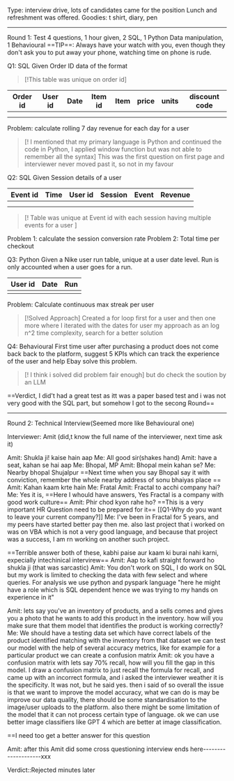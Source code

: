 Type: interview drive, lots of candidates came for the position
Lunch and refreshment was offered.
Goodies: t shirt, diary, pen

---
Round 1: Test
4 questions, 1 hour given, 2 SQL, 1 Python Data manipulation, 1 Behavioural
==TIP==: Always have your watch with you, even though they don't ask you to put away your phone, watching time on phone is rude.

Q1: SQL
Given Order ID data of the format
> [!This table was unique on order id]

| Order id | User id | Date | Item id | Item | price | units | discount code |
| -------- | ------- | ---- | ------- | ---- | ----- | ----- | ------------- |
|          |         |      |         |      |       |       |               |
|          |         |      |         |      |       |       |               |

Problem: calculate rolling 7 day revenue for each day for a user

> [! I mentioned that my primary language is Python and continued the code in Python, I applied window function but was not able to remember all the syntax]
> This was the first question on first page and interviewer never moved past it, so not in my favour

Q2: SQL 
Given Session details of a user

| Event id | Time | User id | Session | Event | Revenue |
| -------- | ---- | ------- | ------- | ----- | ------- |
|          |      |         |         |       |         |
|          |      |         |         |       |         |
>[! Table was unique at Event id with each session having multiple events for a user ]

Problem 1: calculate the session conversion rate
Problem 2: Total time per checkout

Q3: Python
Given a Nike user run table, unique at a user date level. Run is only accounted when a user goes for a run.

| User id | Date | Run |
| ------- | ---- | --- |
|         |      |     |

Problem: Calculate continuous max streak per user
>[!Solved Approach]
>Created a for loop first for a user and then one more where I iterated with the dates for user
>my approach as an log n^2 time complexity, search for a better solution


Q4: Behavioural
First time user after purchasing a product does not come back back to the platform, suggest 5 KPIs which can track the experience of the user and help Ebay solve this problem.

>[!  I think i solved did problem fair enough]
>but do check the soution by an LLM


==Verdict, I did't had a great test as itt was a paper based test and i was not very good with the SQL part, but somehow I got to the secong Round==


---
Round 2: Technical Interview(Seemed more like Behavioural one)

Interviewer: Amit (did,t know the full name of the interviewer, next time ask it)

Amit: Shukla ji! kaise hain aap
Me: All good sir(shakes hand)
Amit: have a seat, kahan se hai aap
Me: Bhopal, MP
Amit: Bhopal mein kahan se?
Me: Nearby bhopal Shujalpur
==Next time when you say Bhopal say it with conviction, remember the whole nearby address of sonu bhaiyas place ==
Amit: Kahan kaam krte hain
Me: Fratal
Amit: Fractal to acchi company hai?
Me: Yes it is,
==Here I whould have answers, Yes Fractal is a company with good work culture==
Amit: Phir chod kyon rahe ho?
==This is a very important HR Question need to  be prepared for it==
[[Q1-Why do you want to leave your current company?]]
Me: I've been in Fractal for 5 years, and my peers have started better pay then me.
also last project that i worked on was on VBA which is not a very good language, and because that project was a success, I am rn working on another such project.

==Terrible answer both of these, kabhi paise aur kaam ki burai nahi karni, expecially intechinical intervirew==
Amit: Aap to kafi straight forward ho shukla ji (that was sarcastic)
Amit: You don't work on SQL, I do work on SQL but my work is limited to checking the data with few select and where queries. For analysis we use python and pyspark language
"here he might have a role which is SQL dependent hence we was trying to my hands on experience in it"


Amit: lets say you've an inventory of products, and a sells comes and gives you a photo that  he wants to add this product in the inventory.
how will you make sure that them model that identifies the product is working correctly?
Me: We should have a testing data set which have correct labels of the product identified matching with the inventory
from that dataset we can test our model with the help of several accuracy metrics, like for example for a particular product we can create a confusion matrix
Amit: ok you have a confusion matrix with lets say 70% recall, how will you fill the gap in this model.
I draw a confusion matrix to just recall the formula for recall, and came up with an incorrect formula, and i asked the interviewer weather it is the specificity. It was not, but he said yes.
then i said of so overall the issue is that we want to improve the model accuracy, what we can do is  may be improve our data quality, there should be some standardisation to the image/user uploads to the platform. also there might be some limitation of the  model that it can not process certain type of language. ok we can use better image classifiers like GPT 4 which are better at image classification.

==I need too get a better answer for this question

Amit: after this Amit did some cross questioning 
interview ends here--------------------xxx

Verdict::Rejected minutes later












